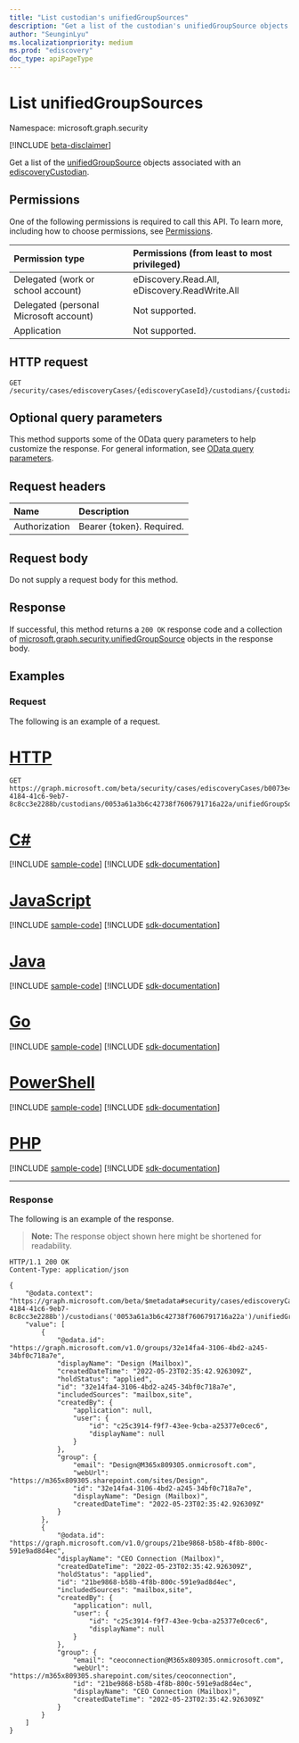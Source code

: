 ```yaml
---
title: "List custodian's unifiedGroupSources"
description: "Get a list of the custodian's unifiedGroupSource objects and their properties."
author: "SeunginLyu"
ms.localizationpriority: medium
ms.prod: "ediscovery"
doc_type: apiPageType
---
```


# List unifiedGroupSources
Namespace: microsoft.graph.security

[!INCLUDE [beta-disclaimer](../../includes/beta-disclaimer.md)]

Get a list of the [unifiedGroupSource](../resources/security-unifiedgroupsource.md) objects associated with an [ediscoveryCustodian](../resources/security-ediscoverycustodian.md).

## Permissions
One of the following permissions is required to call this API. To learn more, including how to choose permissions, see [Permissions](/graph/permissions-reference).

|Permission type|Permissions (from least to most privileged)|
|:---|:---|
|Delegated (work or school account)|eDiscovery.Read.All, eDiscovery.ReadWrite.All|
|Delegated (personal Microsoft account)|Not supported.|
|Application|Not supported.|

## HTTP request

<!-- {
  "blockType": "ignored"
}
-->
``` http
GET /security/cases/ediscoveryCases/{ediscoveryCaseId}/custodians/{custodianId}/unifiedGroupSources
```

## Optional query parameters
This method supports some of the OData query parameters to help customize the response. For general information, see [OData query parameters](/graph/query-parameters).

## Request headers
|Name|Description|
|:---|:---|
|Authorization|Bearer {token}. Required.|

## Request body
Do not supply a request body for this method.

## Response

If successful, this method returns a `200 OK` response code and a collection of [microsoft.graph.security.unifiedGroupSource](../resources/security-unifiedgroupsource.md) objects in the response body.

## Examples

### Request
The following is an example of a request.

# [HTTP](#tab/http)
<!-- {
  "blockType": "request",
  "name": "list_unifiedgroupsource"
}
-->
``` http
GET https://graph.microsoft.com/beta/security/cases/ediscoveryCases/b0073e4e-4184-41c6-9eb7-8c8cc3e2288b/custodians/0053a61a3b6c42738f7606791716a22a/unifiedGroupSources
```

# [C#](#tab/csharp)
[!INCLUDE [sample-code](../includes/snippets/csharp/list-unifiedgroupsource-csharp-snippets.md)]
[!INCLUDE [sdk-documentation](../includes/snippets/snippets-sdk-documentation-link.md)]

# [JavaScript](#tab/javascript)
[!INCLUDE [sample-code](../includes/snippets/javascript/list-unifiedgroupsource-javascript-snippets.md)]
[!INCLUDE [sdk-documentation](../includes/snippets/snippets-sdk-documentation-link.md)]

# [Java](#tab/java)
[!INCLUDE [sample-code](../includes/snippets/java/list-unifiedgroupsource-java-snippets.md)]
[!INCLUDE [sdk-documentation](../includes/snippets/snippets-sdk-documentation-link.md)]

# [Go](#tab/go)
[!INCLUDE [sample-code](../includes/snippets/go/list-unifiedgroupsource-go-snippets.md)]
[!INCLUDE [sdk-documentation](../includes/snippets/snippets-sdk-documentation-link.md)]

# [PowerShell](#tab/powershell)
[!INCLUDE [sample-code](../includes/snippets/powershell/list-unifiedgroupsource-powershell-snippets.md)]
[!INCLUDE [sdk-documentation](../includes/snippets/snippets-sdk-documentation-link.md)]

# [PHP](#tab/php)
[!INCLUDE [sample-code](../includes/snippets/php/list-unifiedgroupsource-php-snippets.md)]
[!INCLUDE [sdk-documentation](../includes/snippets/snippets-sdk-documentation-link.md)]

---



### Response
The following is an example of the response.
>**Note:** The response object shown here might be shortened for readability.
<!-- {
  "blockType": "response",
  "truncated": true,
  "@odata.type": "Collection(microsoft.graph.security.unifiedGroupSource)"
}
-->
``` http
HTTP/1.1 200 OK
Content-Type: application/json

{
    "@odata.context": "https://graph.microsoft.com/beta/$metadata#security/cases/ediscoveryCases('b0073e4e-4184-41c6-9eb7-8c8cc3e2288b')/custodians('0053a61a3b6c42738f7606791716a22a')/unifiedGroupSources",
    "value": [
        {
            "@odata.id": "https://graph.microsoft.com/v1.0/groups/32e14fa4-3106-4bd2-a245-34bf0c718a7e",
            "displayName": "Design (Mailbox)",
            "createdDateTime": "2022-05-23T02:35:42.926309Z",
            "holdStatus": "applied",
            "id": "32e14fa4-3106-4bd2-a245-34bf0c718a7e",
            "includedSources": "mailbox,site",
            "createdBy": {
                "application": null,
                "user": {
                    "id": "c25c3914-f9f7-43ee-9cba-a25377e0cec6",
                    "displayName": null
                }
            },
            "group": {
                "email": "Design@M365x809305.onmicrosoft.com",
                "webUrl": "https://m365x809305.sharepoint.com/sites/Design",
                "id": "32e14fa4-3106-4bd2-a245-34bf0c718a7e",
                "displayName": "Design (Mailbox)",
                "createdDateTime": "2022-05-23T02:35:42.926309Z"
            }
        },
        {
            "@odata.id": "https://graph.microsoft.com/v1.0/groups/21be9868-b58b-4f8b-800c-591e9ad8d4ec",
            "displayName": "CEO Connection (Mailbox)",
            "createdDateTime": "2022-05-23T02:35:42.926309Z",
            "holdStatus": "applied",
            "id": "21be9868-b58b-4f8b-800c-591e9ad8d4ec",
            "includedSources": "mailbox,site",
            "createdBy": {
                "application": null,
                "user": {
                    "id": "c25c3914-f9f7-43ee-9cba-a25377e0cec6",
                    "displayName": null
                }
            },
            "group": {
                "email": "ceoconnection@M365x809305.onmicrosoft.com",
                "webUrl": "https://m365x809305.sharepoint.com/sites/ceoconnection",
                "id": "21be9868-b58b-4f8b-800c-591e9ad8d4ec",
                "displayName": "CEO Connection (Mailbox)",
                "createdDateTime": "2022-05-23T02:35:42.926309Z"
            }
        }
    ]
}
```


